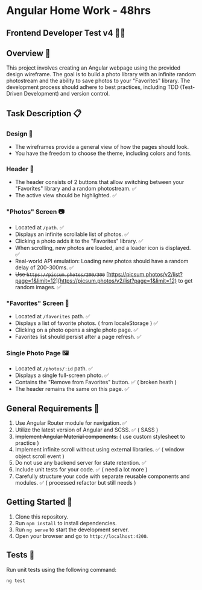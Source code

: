 # Angular Home Work - 48hrs

## Frontend Developer Test v4 👨‍💻

## Overview 📝

This project involves creating an Angular webpage using the provided design wireframe. The goal is to build a photo library with an infinite random photostream and the ability to save photos to your "Favorites" library. The development process should adhere to best practices, including TDD (Test-Driven Development) and version control.

## Task Description 📋

### Design 🎨

- The wireframes provide a general view of how the pages should look.
- You have the freedom to choose the theme, including colors and fonts.

### Header 📌

- The header consists of 2 buttons that allow switching between your "Favorites" library and a random photostream. ✅ 
- The active view should be highlighted. ✅ 

### "Photos" Screen 📷

- Located at `/path`. ✅ 
- Displays an infinite scrollable list of photos. ✅ 
- Clicking a photo adds it to the "Favorites" library. ✅ 
- When scrolling, new photos are loaded, and a loader icon is displayed. ✅ 
- Real-world API emulation: Loading new photos should have a random delay of 200-300ms. ✅ 
- ~~Use `https://picsum.photos/200/300`~~ [https://picsum.photos/v2/list?page=1&limit=12](https://picsum.photos/v2/list?page=1&limit=12) to get random images. ✅

### "Favorites" Screen 🌟

- Located at `/favorites` path. ✅
- Displays a list of favorite photos. ( from localeStorage ) ✅ 
- Clicking on a photo opens a single photo page. ✅
- Favorites list should persist after a page refresh. ✅

### Single Photo Page 🖼️

- Located at `/photos/:id` path. ✅
- Displays a single full-screen photo. ✅
- Contains the "Remove from Favorites" button. ✅ ( broken heath )
- The header remains the same on this page. ✅

## General Requirements 📌

1. Use Angular Router module for navigation. ✅
2. Utilize the latest version of Angular and SCSS. ✅ ( SASS )
3. ~~Implement Angular Material components.~~ ( use custom stylesheet to practice )
4. Implement infinite scroll without using external libraries. ✅ ( window object scroll event )
5. Do not use any backend server for state retention. ✅
6. Include unit tests for your code. ✅ ( need a lot more )
7. Carefully structure your code with separate reusable components and modules. ✅ ( processed refactor but still needs )

## Getting Started 🚀

1. Clone this repository. 
2. Run ```npm install``` to install dependencies.
3. Run ```ng serve``` to start the development server.
4. Open your browser and go to `http://localhost:4200`.

## Tests 🧪

Run unit tests using the following command:

```
ng test
```
